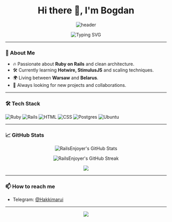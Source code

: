 <h1 align="center">Hi there 👋, I'm Bogdan</h1>

<p align="center">
  <img src="https://capsule-render.vercel.app/api?type=waving&color=0F2027,203A43,2C5364&height=150&section=header&text=RailsEnjoyer&fontSize=40&fontAlign=center&animation=fadeIn" alt="header"/>
</p>

<p align="center">
  <img src="https://readme-typing-svg.herokuapp.com?font=Fira+Code&duration=3000&pause=1000&center=true&vCenter=true&width=435&lines=Ruby+on+Rails+Developer;Clean+Code+Lover;Open+to+New+Opportunities" alt="Typing SVG" />
</p>

---

### 📍 About Me
- 🔥 Passionate about **Ruby on Rails** and clean architecture.
- 🛠️ Currently learning **Hotwire, StimulusJS** and scaling techniques.
- 🌍 Living between **Warsaw** and **Belarus**.
- 🧩 Always looking for new projects and collaborations.

---

### 🛠️ Tech Stack
<p align="left">
  <img src="https://img.shields.io/badge/Ruby-CC342D?style=for-the-badge&logo=ruby&logoColor=white" alt="Ruby" />
  <img src="https://img.shields.io/badge/Rails-CC0000?style=for-the-badge&logo=rubyonrails&logoColor=white" alt="Rails" />
  <img src="https://img.shields.io/badge/HTML-E34F26?style=for-the-badge&logo=html5&logoColor=white" alt="HTML" />
  <img src="https://img.shields.io/badge/CSS-1572B6?style=for-the-badge&logo=css3&logoColor=white" alt="CSS" />
  <img src="https://img.shields.io/badge/PostgreSQL-336791?style=for-the-badge&logo=postgresql&logoColor=white" alt="Postgres" />
  <img src="https://img.shields.io/badge/Ubuntu-E95420?style=for-the-badge&logo=ubuntu&logoColor=white" alt="Ubuntu" />
</p>

---

### 📈 GitHub Stats
<p align="center">
  <img src="https://github-readme-stats.vercel.app/api?username=RailsEnjoyer&show_icons=true&theme=react&hide_border=true" alt="RailsEnjoyer's GitHub Stats" />
</p>

<p align="center">
  <img src="https://github-readme-streak-stats.herokuapp.com/?user=RailsEnjoyer&theme=react&hide_border=true" alt="RailsEnjoyer's GitHub Streak" />
</p>

<p align="center">
  <img src="https://github-profile-summary-cards.vercel.app/api/cards/profile-details?username=RailsEnjoyer&theme=tokyonight" />
</p>

---

### 📫 How to reach me
- Telegram: [@Hakkimarui](https://t.me/Hakkimarui)

---

<p align="center">
  <img src="https://capsule-render.vercel.app/api?type=waving&color=0F2027,203A43,2C5364&height=100&section=footer"/>
</p>
